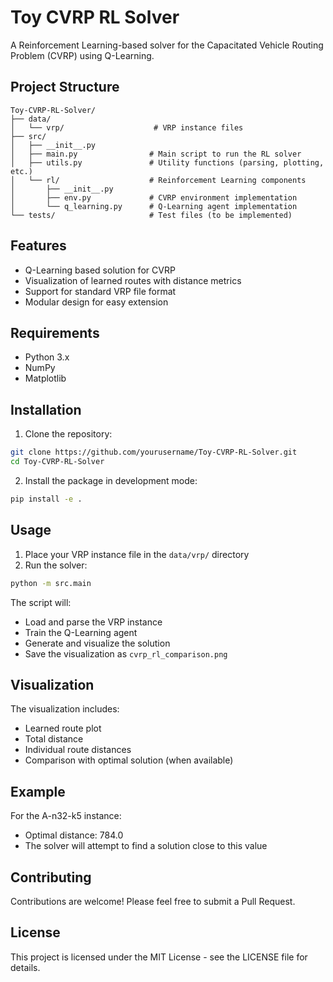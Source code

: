 # Toy CVRP RL Solver

A Reinforcement Learning-based solver for the Capacitated Vehicle Routing Problem (CVRP) using Q-Learning.

## Project Structure

```
Toy-CVRP-RL-Solver/
├── data/
│   └── vrp/                    # VRP instance files
├── src/
│   ├── __init__.py
│   ├── main.py                # Main script to run the RL solver
│   ├── utils.py               # Utility functions (parsing, plotting, etc.)
│   └── rl/                    # Reinforcement Learning components
│       ├── __init__.py
│       ├── env.py             # CVRP environment implementation
│       └── q_learning.py      # Q-Learning agent implementation
└── tests/                     # Test files (to be implemented)
```

## Features

- Q-Learning based solution for CVRP
- Visualization of learned routes with distance metrics
- Support for standard VRP file format
- Modular design for easy extension

## Requirements

- Python 3.x
- NumPy
- Matplotlib

## Installation

1. Clone the repository:
```bash
git clone https://github.com/yourusername/Toy-CVRP-RL-Solver.git
cd Toy-CVRP-RL-Solver
```

2. Install the package in development mode:
```bash
pip install -e .
```

## Usage

1. Place your VRP instance file in the `data/vrp/` directory
2. Run the solver:
```bash
python -m src.main
```

The script will:
- Load and parse the VRP instance
- Train the Q-Learning agent
- Generate and visualize the solution
- Save the visualization as `cvrp_rl_comparison.png`

## Visualization

The visualization includes:
- Learned route plot
- Total distance
- Individual route distances
- Comparison with optimal solution (when available)

## Example

For the A-n32-k5 instance:
- Optimal distance: 784.0
- The solver will attempt to find a solution close to this value

## Contributing

Contributions are welcome! Please feel free to submit a Pull Request.

## License

This project is licensed under the MIT License - see the LICENSE file for details.
